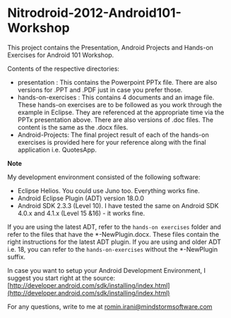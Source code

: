 Nitrodroid-2012-Android101-Workshop
===================================

This project contains the Presentation, Android Projects and Hands-on Exercises for Android 101 Workshop.

Contents of the respective directories:

- presentation
: This contains the Powerpoint PPTx file. There are also versions for .PPT and .PDF just in case you prefer those.
- hands-on-exercises : This contains 4 documents and an image file. These hands-on exercises are to be followed as you work through the example in Eclipse. They are referenced at the appropriate time via the PPTx presentation above. There are also versions of .doc files. The content is the same as the .docx files.
- Android-Projects: The final project result of each of the hands-on exercises is provided here for your reference along with the final application i.e. QuotesApp.

**Note**

My development environment consisted of the following software:

- Eclipse Helios. You could use Juno too. Everything works fine.
- Android Eclipse Plugin (ADT) version 18.0.0
- Android SDK 2.3.3 (Level 10). I have tested the same on Android SDK 4.0.x and 4.1.x (Level 15 &16) - it works fine.

If you are using the latest ADT, refer to the `hands-on exercises` folder and refer to the files that have the *-NewPlugin.docx. These files contain the right instructions for the latest ADT plugin. If you are using and older ADT i.e. 18, you can refer to the `hands-on-exercises` without the *-NewPlugin suffix.

In case you want to setup your Android Development Environment, I suggest you start right at the source: [http://developer.android.com/sdk/installing/index.html](http://developer.android.com/sdk/installing/index.html)

For any questions, write to me at [romin.irani@mindstormsoftware.com](mailto:romin.irani@mindstormsoftware.com)
